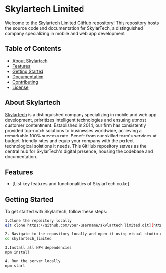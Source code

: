 # Skylartech Limited

Welcome to the Skylartech Limited GitHub repository! This repository hosts the source code and documentation for SkylarTech, a distinguished company specializing in mobile and web app development.

## Table of Contents
- [About Skylartech](#about-skylartech)
- [Features](#features)
- [Getting Started](#getting-started)
- [Documentation](#documentation)
- [Contributing](#contributing)
- [License](https://github.com/Skylartech-Limited/skylartech_limited/blob/master/LICENSE)

## About Skylartech

[Skylartech](https://www.skylartech.co.ke) is a distinguished company specializing in mobile and web app development, prioritizes intelligent technologies and ensuring utmost customer contentment. Established in 2014, our firm has consistently provided top-notch solutions to businesses worldwide, achieving a remarkable 100% success rate. Benefit from our skilled team's services at budget-friendly rates and equip your company with the perfect technological solutions it needs. This GitHub repository serves as the central hub for SkylarTech's digital presence, housing the codebase and documentation.

## Features

- [List key features and functionalities of SkylarTech.co.ke]

## Getting Started

To get started with Skylartech, follow these steps:
```bash
1.Clone the repository locally
git clone https://github.com/your-username/skylartech_limited.git](https://github.com/Skylartech-Limited/skylartech_limited.git)https://github.com/Skylartech-Limited/skylartech_limited.git

2. Navigate to the repository locally and open it using visual studio code
cd skylartech_limited

3.Install all NPM dependencies
npm install

4. Run the server locally
npm start
